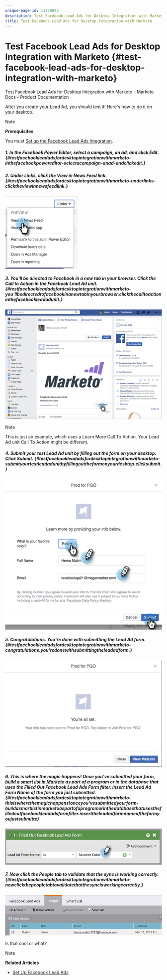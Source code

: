 ```yaml
---
unique-page-id: 11370892
description: Test Facebook Lead Ads for Desktop Integration with Marketo - Marketo Docs - Product Documentation
title: Test Facebook Lead Ads for Desktop Integration with Marketo
---
```


# Test Facebook Lead Ads for Desktop Integration with Marketo {#test-facebook-lead-ads-for-desktop-integration-with-marketo}

Test Facebook Lead Ads for Desktop Integration with Marketo - Marketo Docs - Product Documentation

After you create your Lead Ad, you should test it! Here's how to do it on your desktop.

>[!NOTE]
>
>**Prerequisites**
>
>You must [Set up the Facebook Lead Ads Integration](set-up-facebook-lead-ads.md).

##### 1. In the Facebook Power Editor, select a campaign, an ad, and click Edit. {#testfacebookleadadsfordesktopintegrationwithmarketo-inthefacebookpowereditor-selectacampaign-anad-andclickedit.}

##### 2. Under Links, click the View in News Feed link. {#testfacebookleadadsfordesktopintegrationwithmarketo-underlinks-clicktheviewinnewsfeedlink.}

![](assets/image2016-5-13-14-3a35-3a36.png)

##### 3. You'll be directed to Facebook in a new tab in your browser. Click the Call to Action in the Facebook Lead Ad unit. {#testfacebookleadadsfordesktopintegrationwithmarketo-you'llbedirectedtofacebookinanewtabinyourbrowser.clickthecalltoactioninthefacebookleadadunit.}

![](assets/image2016-5-13-14-3a42-3a45.png)

>[!NOTE]
>
>This is just an example, which uses a Learn More Call To Action. Your Lead Ad unit Call To Action might be different.

##### 4. Submit your test Lead Ad unit by filling out the form on your desktop. Click Submit. {#testfacebookleadadsfordesktopintegrationwithmarketo-submityourtestleadadunitbyfillingouttheformonyourdesktop.clicksubmit.}

![](assets/image2016-5-13-14-3a47-3a43.png)

##### 5. Congratulations. You're done with submitting the Lead Ad form. {#testfacebookleadadsfordesktopintegrationwithmarketo-congratulations.you'redonewithsubmittingtheleadadform.}

![](assets/image2016-5-13-14-3a52-3a57.png)

##### 6. This is where the magic happens! Once you've submitted your form, [build a smart list in Marketo](../../../../welcome-to-marketo-docs/product-docs/core-marketo-concepts/smart-lists-and-static-lists/creating-a-smart-list/create-a-smart-list.md) as part of a program or in the database that uses the Filled Out Facebook Lead Ads Form filter. Insert the Lead Ad Form Name of the form you just submitted. {#testfacebookleadadsfordesktopintegrationwithmarketo-thisiswherethemagichappens!onceyou'vesubmittedyourform-buildasmartlistinmarketoaspartofaprogramorinthedatabasethatusesthefilledoutfacebookleadadsformfilter.inserttheleadadformnameoftheformyoujustsubmitte}

![](assets/image2016-3-11-8-3a59-3a34-1.png)

##### 7. Now click the People tab to validate that the sync is working correctly. {#testfacebookleadadsfordesktopintegrationwithmarketo-nowclickthepeopletabtovalidatethatthesyncisworkingcorrectly.}

![](assets/people.png)

Is that cool or what?

>[!NOTE]
>
>**Related Articles**
>
>* [Set Up Facebook Lead Ads](set-up-facebook-lead-ads.md)
>

